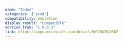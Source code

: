 ```yaml
---
name: "Todoo"
categories: ['prod']
compatibility: emulation
display_result: "Compatible"
version_from: "1.0.0.3"
link: https://apps.microsoft.com/detail/9WZDNCRDHSKF
---
```

